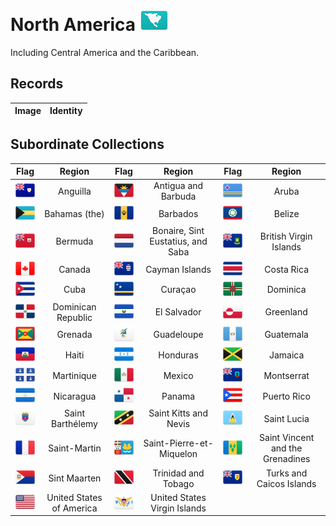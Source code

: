 # North America ![NA](https://github.com/apapenheim/nation-branding-now/blob/master/images/FlagKit/NA@2x.png)

Including Central America and the Caribbean.

## Records

| Image | Identity |
| :---: | :--- |

## Subordinate Collections

| Flag | Region | Flag | Region | Flag | Region |
| :---: | :---: | :---: | :---: | :---: | :---: |
| ![AI](../images/FlagKit/NA/AI/AI@2x.png) | Anguilla | ![AG](../images/FlagKit/NA/AG/AG@2x.png) | Antigua and Barbuda | ![AW](../images/FlagKit/NA/AW/AW@2x.png) | Aruba |
| ![BS](../images/FlagKit/NA/BS/BS@2x.png) | Bahamas (the) | ![BB](../images/FlagKit/NA/BB/BB@2x.png) | Barbados | ![BZ](../images/FlagKit/NA/BZ/BZ@2x.png) | Belize |
| ![BM](../images/FlagKit/NA/BM/BM@2x.png) | Bermuda | ![BQ](../images/FlagKit/NA/BQ/BQ@2x.png) | Bonaire, Sint Eustatius, and Saba | ![VG](../images/FlagKit/NA/VG/VG@2x.png) | British Virgin Islands |
| ![CA](../images/FlagKit/NA/CA/CA@2x.png) | Canada | ![KY](../images/FlagKit/NA/KY/KY@2x.png) | Cayman Islands | ![CR](../images/FlagKit/NA/CR/CR@2x.png) | Costa Rica |
| ![CU](../images/FlagKit/NA/CU/CU@2x.png) | Cuba | ![CW](../images/FlagKit/NA/CW/CW@2x.png) | Curaçao | ![DM](../images/FlagKit/NA/DM/DM@2x.png) | Dominica |
| ![DO](../images/FlagKit/NA/DO/DO@2x.png) | Dominican Republic | ![SV](../images/FlagKit/NA/SV/SV@2x.png) | El Salvador | ![GL](../images/FlagKit/NA/GL/GL@2x.png) | Greenland |
| ![GD](../images/FlagKit/NA/GD/GD@2x.png) | Grenada | ![GP](../images/FlagKit/NA/GP/GP@2x.png) | Guadeloupe | ![GT](../images/FlagKit/NA/GT/GT@2x.png) | Guatemala |
| ![HT](../images/FlagKit/NA/HT/HT@2x.png) | Haiti | ![HN](../images/FlagKit/NA/HN/HN@2x.png) | Honduras | ![JM](../images/FlagKit/NA/JM/JM@2x.png) | Jamaica |
| ![MQ](../images/FlagKit/NA/MQ/MQ@2x.png) | Martinique | ![MX](../images/FlagKit/NA/MX/MX@2x.png) | Mexico | ![MS](../images/FlagKit/NA/MS/MS@2x.png) | Montserrat |
| ![NI](../images/FlagKit/NA/NI/NI@2x.png) | Nicaragua | ![PA](../images/FlagKit/NA/PA/PA@2x.png) | Panama | ![PR](../images/FlagKit/NA/PR/PR@2x.png) | Puerto Rico |
| ![BL](../images/FlagKit/NA/BL/BL@2x.png) | Saint Barthélemy | ![KN](../images/FlagKit/NA/KN/KN@2x.png) | Saint Kitts and Nevis | ![LC](../images/FlagKit/NA/LC/LC@2x.png) | Saint Lucia |
| ![MF](../images/FlagKit/NA/MF/MF@2x.png) | Saint-Martin | ![PM](../images/FlagKit/NA/PM/PM@2x.png) | Saint-Pierre-et-Miquelon | ![VC](../images/FlagKit/NA/VC/VC@2x.png) | Saint Vincent and the Grenadines |
| ![SX](../images/FlagKit/NA/SX/SX@2x.png) | Sint Maarten | ![TT](../images/FlagKit/NA/TT/TT@2x.png) | Trinidad and Tobago | ![TC](../images/FlagKit/NA/TC/TC@2x.png) | Turks and Caicos Islands |
| ![US](../images/FlagKit/NA/US/US@2x.png) | United States of America | ![VI](../images/FlagKit/NA/VI/VI@2x.png) | United States Virgin Islands |  |  |